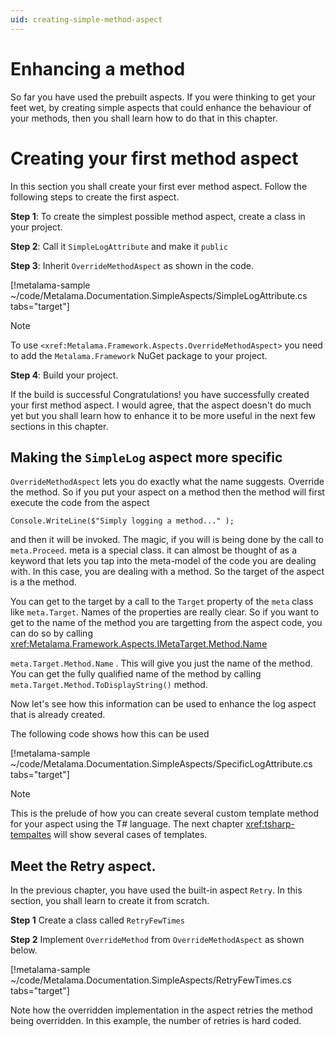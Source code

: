 ```yaml
---
uid: creating-simple-method-aspect
---
```


# Enhancing a method 


So far you have used the prebuilt aspects. If you were thinking to get your feet wet, by creating simple aspects that could enhance the behaviour of your methods, then you shall learn how to do that in this chapter. 

# Creating your first method aspect 
In this section you shall create your first ever method aspect. Follow the following steps 
to create the first aspect. 


**Step 1**: To create the simplest possible method aspect, create a class in your project.

**Step 2**: Call it `SimpleLogAttribute` and make it `public`

**Step 3**: Inherit `OverrideMethodAspect` as shown in the code.


[!metalama-sample ~/code/Metalama.Documentation.SimpleAspects/SimpleLogAttribute.cs tabs="target"]



> [!NOTE]
> To use `<xref:Metalama.Framework.Aspects.OverrideMethodAspect>` you need to add the `Metalama.Framework` NuGet package to your project.
  
**Step 4**: Build your project. 

If the build is successful  Congratulations! you have successfully created your first method aspect. I would agree, that the aspect doesn't do much yet but you shall learn how to enhance it to be more useful in the next few sections in this chapter.  


## Making the `SimpleLog` aspect more specific 

`OverrideMethodAspect` lets you do exactly what the name suggests. Override the method. So if you put your aspect on a method then the method will first execute the code from the aspect 

`Console.WriteLine($"Simply logging a method..." );`

and then it will be invoked. The magic, if you will is being done by the call to `meta.Proceed`. meta is a special class. 
it can almost be thought of as a keyword that lets you tap into the meta-model of the code you are dealing with. In this case, you are dealing with a method. So the target of the aspect is a the method. 

You can get to the target by a call to the `Target` property of the `meta` class like `meta.Target`. 
Names of the properties are really clear. So if you want to get to the name of the method you are targetting from the aspect code, you can do so by calling <xref:Metalama.Framework.Aspects.IMetaTarget.Method.Name>

`meta.Target.Method.Name` . This will give you just the name of the method. You can get the fully qualified name of the method by calling `meta.Target.Method.ToDisplayString()` method. 

Now let's see how this information can be used to enhance the log aspect that is already created.  

The following code shows how this can be used 

[!metalama-sample ~/code/Metalama.Documentation.SimpleAspects/SpecificLogAttribute.cs tabs="target"]

> [!NOTE]
> This is the prelude of how you can create several custom template method for your aspect using the T# language. The next chapter <xref:tsharp-tempaltes> will show several cases of templates. 

## Meet the Retry aspect. 
In the previous chapter, you have used the built-in aspect `Retry`. In this section, you shall learn to create it from scratch. 

**Step 1** Create a class called `RetryFewTimes`

**Step 2** Implement `OverrideMethod` from `OverrideMethodAspect` as shown below. 

[!metalama-sample ~/code/Metalama.Documentation.SimpleAspects/RetryFewTimes.cs tabs="target"]

Note how the overridden implementation in the aspect retries the method being overridden. In this example, the number of retries is hard coded. 






